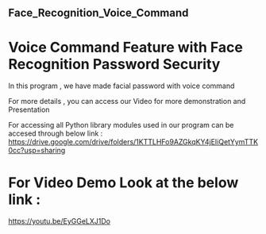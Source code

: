 ## Face_Recognition_Voice_Command
# Voice Command Feature with Face Recognition Password Security

In this program , we have made facial password with voice command 

For more details , you can access our Video for more demonstration and Presentation

For accessing all Python library modules used in our program can be accesed through below link :
https://drive.google.com/drive/folders/1KTTLHFo9AZGkqKY4jEIiQetYymTTK0cc?usp=sharing

# For Video Demo Look at the below link :
https://youtu.be/EyGGeLXJ1Do
